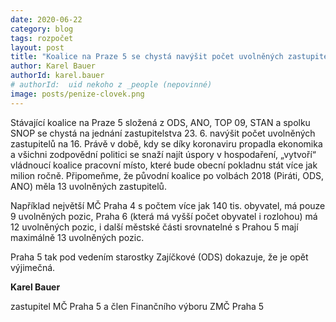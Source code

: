 ```yaml
---
date: 2020-06-22
category: blog
tags: rozpočet
layout: post
title: "Koalice na Praze 5 se chystá navýšit počet uvolněných zastupitelů"
author: Karel Bauer
authorId: karel.bauer
# authorId:  uid nekoho z _people (nepovinné)
image: posts/penize-clovek.png
---
```


Stávající koalice na Praze 5 složená z ODS, ANO, TOP 09, STAN a spolku SNOP se chystá na jednání zastupitelstva 23. 6. navýšit počet uvolněných zastupitelů na 16. Právě v době, kdy se díky koronaviru propadla ekonomika a všichni zodpovědní politici se snaží najít úspory v hospodaření, „vytvoří“ vládnoucí koalice pracovní místo, které bude obecní pokladnu stát více jak milion ročně. Připomeňme, že původní koalice po volbách 2018 (Piráti, ODS, ANO) měla 13 uvolněných zastupitelů.

Například největší MČ Praha 4 s počtem více jak 140 tis. obyvatel, má pouze 9 uvolněných pozic, Praha 6 (která má vyšší počet obyvatel i rozlohou) má 12 uvolněných pozic, i další městské části srovnatelné s Prahou 5 mají maximálně 13 uvolněných pozic.

Praha 5 tak pod vedením starostky Zajíčkové (ODS) dokazuje, že je opět výjimečná.



**Karel Bauer**

zastupitel MČ Praha 5 a člen Finančního výboru ZMČ Praha 5
